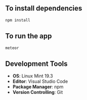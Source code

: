 ## To install dependencies

```javascript
npm install
```

## To run the app

```javascript
meteor
```

## Development Tools

- **OS**: Linux Mint 19.3
- **Editor**: Visual Studio Code
- **Package Manager**: npm
- **Version Controlling**: Git
